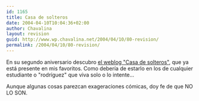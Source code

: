 ```yaml
---
id: 1165
title: Casa de solteros
date: 2004-04-10T10:04:36+02:00
author: Chavalina
layout: revision
guid: http://www.wp.chavalina.net/2004/04/10/80-revision/
permalink: /2004/04/10/80-revision/
---
```

En su segundo aniversario descubro <a href="http://www.juliobonis.com/solteros/" target="_blank">el weblog "Casa de solteros"</a>, que ya est&aacute; presente en mis favoritos. Como deber&iacute;a de estarlo en los de cualquier estudiante o "rodr&iacute;guez" que viva solo o lo intente&#8230;

Aunque algunas cosas parezcan exageraciones c&oacute;micas, doy fe de que NO LO SON.